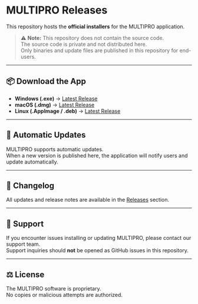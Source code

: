 # MULTIPRO Releases

This repository hosts the **official installers** for the MULTIPRO application.

> ⚠️ **Note:** This repository does not contain the source code.  
> The source code is private and not distributed here.  
> Only binaries and update files are published in this repository for end-users.

---

## 📦 Download the App

- **Windows (.exe)** → [Latest Release](https://github.com/obsidiantribal/MULTIPRO-releases/releases/latest)  
- **macOS (.dmg)** → [Latest Release](https://github.com/obsidiantribal/MULTIPRO-releases/releases/latest)  
- **Linux (.AppImage / .deb)** → [Latest Release](https://github.com/obsidiantribal/MULTIPRO-releases/releases/latest)  

---

## 🔄 Automatic Updates

MULTIPRO supports automatic updates.  
When a new version is published here, the application will notify users and update automatically.

---

## 📝 Changelog

All updates and release notes are available in the [Releases](https://github.com/obsidiantribal/MULTIPRO-releases/releases) section.

---

## 📩 Support

If you encounter issues installing or updating MULTIPRO, please contact our support team.  
Support inquiries should **not** be opened as GitHub issues in this repository.

---

## ⚖️ License

The MULTIPRO software is proprietary.  
No copies or malicious attempts are authorized.
